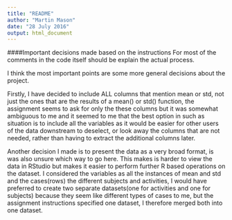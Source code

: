 ```yaml
---
title: "README"
author: "Martin Mason"
date: "28 July 2016"
output: html_document
---
```

####Important decisions made based on the instructions 
For most of the comments in the code itself should be explain the actual process.

I think the most important points are some more general decisions about the project.

Firstly, I have decided to include ALL columns that mention mean or std, not just the ones 
that are the results of a mean() or std() function, the assignment seems to ask for only the these columns but it was somewhat ambiguous to me and it seemed to me that the best option
in such as situation is to include all the variables as it would be easier for other 
users of the data downstream to deselect, or look away the columns that are not needed, rather than having to extract the additional columns later.

Another decision I made is to present the data as a very broad format, is was also unsure which way to go here. This makes is harder to view the data in RStudio but makes it easier to perform further R based operations on the dataset. I considered the variables as all the instances of mean and std and the cases(rows) the different subjects and activities, I would have preferred to create two separate datasets(one for activities and one for subjects) because they seem like different types of cases to me, but the assignment instructions specified one dataset, I therefore merged both into one dataset.


